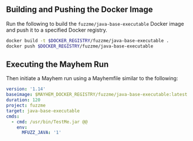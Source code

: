 ## Building and Pushing the Docker Image

Run the following to build the `fuzzme/java-base-executable` Docker image and push it to a specified Docker registry.

```sh
docker build -t $DOCKER_REGISTRY/fuzzme/java-base-executable .
docker push $DOCKER_REGISTRY/fuzzme/java-base-executable
```

## Executing the Mayhem Run

Then initiate a Mayhem run using a Mayhemfile similar to the following:

```yaml
version: '1.14'
baseimage: $MAYHEM_DOCKER_REGISTRY/fuzzme/java-base-executable:latest
duration: 120
project: fuzzme
target: java-base-executable
cmds:
  - cmd: /usr/bin/TestMe.jar @@
    env:
      MFUZZ_JAVA: '1'
```